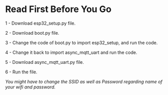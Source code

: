# Read First Before You Go

1 - Download esp32_setup.py file.



2 - Download boot.py file.


3 - Change the code of boot.py to import esp32_setup, and run the code.


4 - Change it back to import async_mqtt_uart and run the code.


5 - Download async_mqtt_uart.py file.


6 - Run the file.



*You might have to change the SSID as well as Password regarding name of your wifi and password.*
